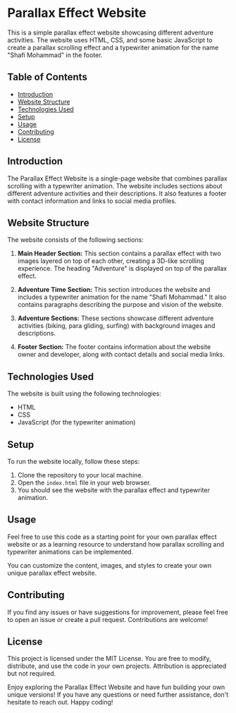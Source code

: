 # Parallax Effect Website

This is a simple parallax effect website showcasing different adventure activities. The website uses HTML, CSS, and some basic JavaScript to create a parallax scrolling effect and a typewriter animation for the name "Shafi Mohammad" in the footer.

## Table of Contents
- [Introduction](#introduction)
- [Website Structure](#website-structure)
- [Technologies Used](#technologies-used)
- [Setup](#setup)
- [Usage](#usage)
- [Contributing](#contributing)
- [License](#license)

## Introduction
The Parallax Effect Website is a single-page website that combines parallax scrolling with a typewriter animation. The website includes sections about different adventure activities and their descriptions. It also features a footer with contact information and links to social media profiles.

## Website Structure
The website consists of the following sections:

1. **Main Header Section:** This section contains a parallax effect with two images layered on top of each other, creating a 3D-like scrolling experience. The heading "Adventure" is displayed on top of the parallax effect.

2. **Adventure Time Section:** This section introduces the website and includes a typewriter animation for the name "Shafi Mohammad." It also contains paragraphs describing the purpose and vision of the website.

3. **Adventure Sections:** These sections showcase different adventure activities (biking, para gliding, surfing) with background images and descriptions.

4. **Footer Section:** The footer contains information about the website owner and developer, along with contact details and social media links.

## Technologies Used
The website is built using the following technologies:

- HTML
- CSS
- JavaScript (for the typewriter animation)

## Setup
To run the website locally, follow these steps:

1. Clone the repository to your local machine.
2. Open the `index.html` file in your web browser.
3. You should see the website with the parallax effect and typewriter animation.

## Usage
Feel free to use this code as a starting point for your own parallax effect website or as a learning resource to understand how parallax scrolling and typewriter animations can be implemented.

You can customize the content, images, and styles to create your own unique parallax effect website.

## Contributing
If you find any issues or have suggestions for improvement, please feel free to open an issue or create a pull request. Contributions are welcome!

## License
This project is licensed under the MIT License. You are free to modify, distribute, and use the code in your own projects. Attribution is appreciated but not required.

Enjoy exploring the Parallax Effect Website and have fun building your own unique versions! If you have any questions or need further assistance, don't hesitate to reach out. Happy coding!
